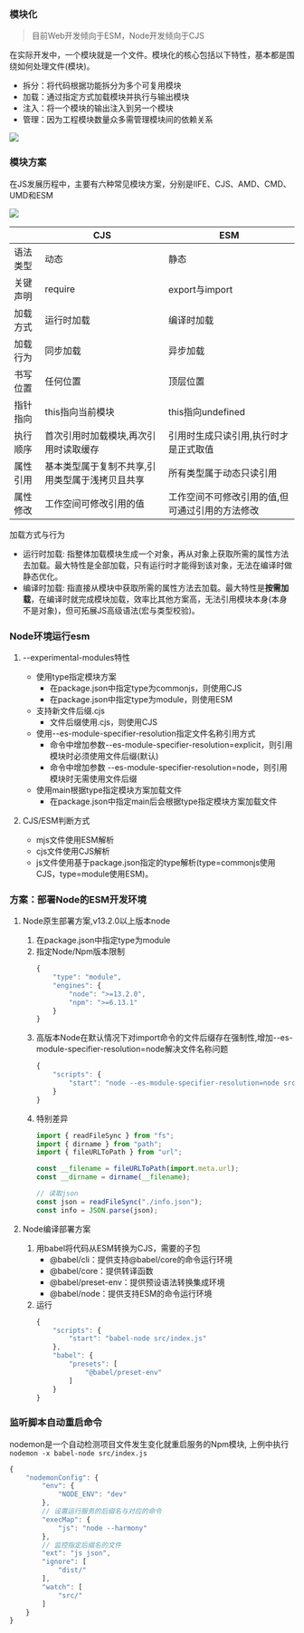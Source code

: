 ### 模块化
> 目前Web开发倾向于ESM，Node开发倾向于CJS

在实际开发中，一个模块就是一个文件。模块化的核心包括以下特性，基本都是围绕如何处理文件(模块)。
- 拆分：将代码根据功能拆分为多个可复用模块
- 加载：通过指定方式加载模块并执行与输出模块
- 注入：将一个模块的输出注入到另一个模块
- 管理：因为工程模块数量众多需管理模块间的依赖关系
<img src="../../images/project/standardize/module.png" />

### 模块方案
在JS发展历程中，主要有六种常见模块方案，分别是IIFE、CJS、AMD、CMD、UMD和ESM

<img src="../../images/project/standardize/module1.png" />


| |CJS|ESM|
|--|--|--|
|语法类型|动态|静态|
|关键声明|require|export与import|
|加载方式|运行时加载|编译时加载|
|加载行为|同步加载|异步加载|
|书写位置|任何位置|顶层位置|
|指针指向|this指向当前模块|this指向undefined|
|执行顺序|首次引用时加载模块,再次引用时读取缓存|引用时生成只读引用,执行时才是正式取值
|属性引用|基本类型属于复制不共享,引用类型属于浅拷贝且共享|所有类型属于动态只读引用|
|属性修改|工作空间可修改引用的值|工作空间不可修改引用的值,但可通过引用的方法修改|

加载方式与行为
- 运行时加载: 指整体加载模块生成一个对象，再从对象上获取所需的属性方法去加载。最大特性是全部加载，只有运行时才能得到该对象，无法在编译时做静态优化。
- 编译时加载: 指直接从模块中获取所需的属性方法去加载。最大特性是**按需加载**，在编译时就完成模块加载，效率比其他方案高，无法引用模块本身(本身不是对象)，但可拓展JS高级语法(宏与类型校验)。

### Node环境运行esm
1. --experimental-modules特性
    - 使用type指定模块方案
        - 在package.json中指定type为commonjs，则使用CJS
        - 在package.json中指定type为module，则使用ESM
    - 支持新文件后缀.cjs
        - 文件后缀使用.cjs，则使用CJS
    - 使用--es-module-specifier-resolution指定文件名称引用方式
        - 命令中增加参数--es-module-specifier-resolution=explicit，则引用模块时必须使用文件后缀(默认)
        - 命令中增加参数 --es-module-specifier-resolution=node，则引用模块时无需使用文件后缀
    - 使用main根据type指定模块方案加载文件
        - 在package.json中指定main后会根据type指定模块方案加载文件
    
1. CJS/ESM判断方式
    - mjs文件使用ESM解析
    - cjs文件使用CJS解析
    - js文件使用基于package.json指定的type解析(type=commonjs使用CJS，type=module使用ESM)。

### 方案：部署Node的ESM开发环境
1. Node原生部署方案,v13.2.0以上版本node
    1. 在package.json中指定type为module
    1. 指定Node/Npm版本限制
        ```js
        {
            "type": "module",
            "engines": {
                "node": ">=13.2.0",
                "npm": ">=6.13.1"
            }
        }
        ```
    1. 高版本Node在默认情况下对import命令的文件后缀存在强制性,增加--es-module-specifier-resolution=node解决文件名称问题
        ```js
        {
            "scripts": {
                "start": "node --es-module-specifier-resolution=node src/index.js"
            }
        }
        ```
    1. 特别差异
        ```js
        import { readFileSync } from "fs";
        import { dirname } from "path";
        import { fileURLToPath } from "url";

        const __filename = fileURLToPath(import.meta.url);
        const __dirname = dirname(__filename);

        // 读取json
        const json = readFileSync("./info.json");
        const info = JSON.parse(json);
        ```
1. Node编译部署方案

    1. 用babel将代码从ESM转换为CJS，需要的子包
        - @babel/cli：提供支持@babel/core的命令运行环境
        - @babel/core：提供转译函数
        - @babel/preset-env：提供预设语法转换集成环境
        - @babel/node：提供支持ESM的命令运行环境
    1. 运行
        ```js
        {
            "scripts": {
                "start": "babel-node src/index.js"
            },
            "babel": {
                "presets": [
                    "@babel/preset-env"
                ]
            }
        }
        ```

### 监听脚本自动重启命令

nodemon是一个自动检测项目文件发生变化就重启服务的Npm模块, 上例中执行`nodemon -x babel-node src/index.js`
```js
{
    "nodemonConfig": {
        "env": {
            "NODE_ENV": "dev"
        },
        // 设置运行服务的后缀名与对应的命令
        "execMap": {
            "js": "node --harmony"
        },
        // 监控指定后缀名的文件
        "ext": "js json",
        "ignore": [
            "dist/"
        ],
        "watch": [
            "src/"
        ]
    }
}
```
